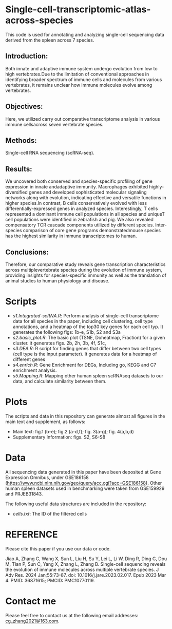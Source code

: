 # Single-cell-transcriptomic-atlas-across-species
This code is used for annotating and analyzing single-cell sequencing data derived from the spleen across 7 species.
## Introduction: 
Both innate and adaptive immune system undergo evolution from low to high vertebrates.Due to the limitation of conventional approaches in identifying broader spectrum of immune cells and
molecules from various vertebrates, it remains unclear how immune molecules evolve among vertebrates.
## Objectives: 
Here, we utilized carry out comparative transcriptome analysis in various immune cellsacross seven vertebrate species.
## Methods: 
Single-cell RNA sequencing (scRNA-seq).
## Results: 
We uncovered both conserved and species-specific profiling of gene expression in innate andadaptive immunity. Macrophages exhibited highly-diversified genes and developed sophisticated molecular
signaling networks along with evolution, indicating effective and versatile functions in higher species.In contrast, B cells conservatively evolved with less differentially-expressed genes in analyzed
species. Interestingly, T cells represented a dominant immune cell populations in all species and uniqueT cell populations were identified in zebrafish and pig. We also revealed compensatory TCR cascade components utilized by different species. Inter-species comparison of core gene programs demonstratedmouse species has the highest similarity in immune transcriptomes to human.
## Conclusions: 
Therefore, our comparative study reveals gene transcription characteristics across multiplevertebrate species during the evolution of immune system, providing insights for species-specific immunity
as well as the translation of animal studies to human physiology and disease.

# Scripts

- *s1.Integrated-scRNA.R*: Perform analysis of single-cell transcriptome data for all species in the paper, including cell clustering, cell type annotations, and a heatmap of the top30 key genes for each cell typ.  It generates the following figs: 1b-e, S1b, S2 and S3a
- *s2.basic_plot.R*: The basic plot (TSNE, Doheatmap, Fraction) for a given cluster. it generates figs. 2b, 2h, 3b, 4f, S1c,  
- *s3.DEA.R*:  R script for finding genes that differ between two cell types (cell type is the input parameter). It generates data for a heatmap of different genes
- *s4.enrich.R*: Gene Enrichment for DEGs, Including go, KEGG and C7 enrichment analysis. 
- *s5.Mapping.R*: Mapping other human spleen scRNAseq datasets to our data, and calculate similarity between them.


# Plots

The scripts and data in this repository can generate almost all figures in the main text and supplement, as follows:

- Main text: fig.1 (b-e); fig.2 (a-d,f); fig. 3(a-g); fig. 4(a,b,d)
- Supplementary Information: figs. S2, S6-S8

# Data
All sequencing data generated in this paper have been deposited at Gene Expression Omnibus, under GSE186158 (https://www.ncbi.nlm.nih.gov/geo/query/acc.cgi?acc=GSE186158). Other human spleen datasets used in benchmarking were taken from GSE159929 and PRJEB31843.

The following useful data structures are included in the repository:

- *cells.txt*: The ID of the filtered cells

# REFERENCE 
Please cite this paper if you use our data or code.

Jiao A, Zhang C, Wang X, Sun L, Liu H, Su Y, Lei L, Li W, Ding R, Ding C, Dou M, Tian P, Sun C, Yang X, Zhang L, Zhang B. Single-cell sequencing reveals the evolution of immune molecules across multiple vertebrate species. J Adv Res. 2024 Jan;55:73-87. doi: 10.1016/j.jare.2023.02.017. Epub 2023 Mar 4. PMID: 36871615; PMCID: PMC10770119.

# Contact me
Please feel free to contact us at the following email addresses: cg_zhang2021@163.com.
